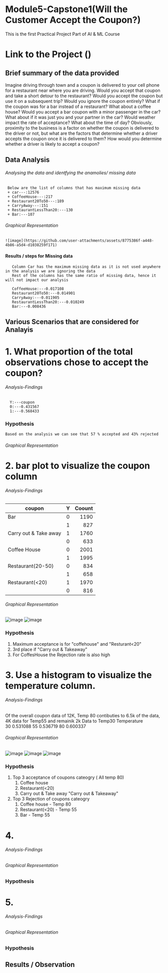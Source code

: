 # Module5-Capstone1(Will the Customer Accept the Coupon?)
This is the first Practical Project Part of AI &amp; ML Course
# Link to the Project ()
## Brief summary of the data provided
  Imagine driving through town and a coupon is delivered to your cell phone for a restaurant near where you are driving. Would you accept that coupon and take a short detour to the restaurant? Would you accept the 
  coupon but use it on a subsequent trip? Would you ignore the coupon entirely? What if the coupon was for a bar instead of a restaurant? What about a coffee house? Would you accept a bar coupon with a minor 
   passenger in the car? What about if it was just you and your partner in the car? Would weather impact the rate of acceptance? What about the time of day?
   Obviously, proximity to the business is a factor on whether the coupon is delivered to the driver or not, but what are the factors that determine whether a driver accepts the coupon once it is delivered to 
   them? How would you determine whether a driver is likely to accept a coupon?
## Data Analysis
   ###### Analysing the data and identfying the anamolies/ missing data 
     Below are the list of columns that has maximum missing data
     + car---:12576
     + CoffeeHouse---:217
     + Restaurant20To50---:189
     + CarryAway---:151
     + RestaurantLessThan20:---130
     + Bar:---107
   ###### Graphical Representation
    ![image](https://github.com/user-attachments/assets/8775386f-a448-4b86-a5d4-d1038259f171)
   #### Results / steps for Missing data
       Column Car has the maximum missing data as it is not used anywhere in the analysis we are ignoring the data
       Rest of the columns has the same ratio of missing data, hence it will not impact our analysis
       
       CoffeeHouse:---0.017108
       Restaurant20To50:---0.014901
       CarryAway:---0.011905
       RestaurantLessThan20:---0.010249
       Bar:---0.008436

## Various Scenarios that are considered for Analayis 
# 1. What proportion of the total observations chose to accept the coupon?
###### Analysis-Findings
        
      Y:---coupon	
      0:---0.431567
      1:---0.568433
### Hypothesis      
    Based on the analysis we can see that 57 % accepted and 43% rejected

###### Graphical Representation
# 2. bar plot to visualize the coupon column
###### Analysis-Findings
  
| coupon        | Y             | Coount  |
| ------------- |:-------------:| -----:|
| Bar           | 0             |  1190 |
|               | 1             |   827 |
| Carry out & Take away | 1      |   1760|
|  |   0     |   633|
|  Coffee House	 | 0      |   2001|
| | 1      |   1995|
| Restaurant(20-50)	 |   0     |   834|
|  	 |1      |   658|
| Restaurant(<20) |   1     |   1970|
|  	 |0      |   816|

###### Graphical Representation
![image](https://github.com/user-attachments/assets/a8ec9a5f-24ba-4950-a884-ebc1b8680e02)
![image](https://github.com/user-attachments/assets/f95ac9a5-b627-4c6a-ab54-d624f40a4a0b)

### Hypothesis 
  1. Maximum acceptance is for "coffehouse" and "Resturant<20"
  2. 3rd place if "Carry out & Takeaway"
  3. For CoffesHouse the Rejection rate is also high 

# 3. Use a histogram to visualize the temperature column.
###### Analysis-Findings
  Of the overall coupon data of 12K, Temp 80 contibuties to 6.5k of the data, 4K data for Temp55 and remainik 2k Data to Temp30
     Temperature	
      30	0.531088
      55	0.536719
      80	0.600337

###### Graphical Representation
![image](https://github.com/user-attachments/assets/1f332d0f-d7f1-400a-846f-8ff63cae3b55)
![image](https://github.com/user-attachments/assets/571bbbdd-930a-47d8-8e3e-ae6d861d1230)
![image](https://github.com/user-attachments/assets/29ff00a9-dad1-4244-b10d-17501ed2af3d)
### Hypothesis 
  1. Top 3 acceptance of coupons cateogry ( All temp 80)
      1. Coffee house
      2. Restaurant(<20)
      3. Carry out & Take away "Carry out & Takeaway"
  2. Top 3 Rejection of coupons cateogry
      1. Coffee house - Temp 80
      2. Restaurant(<20)  - Temp 55
      3. Bar - Temp 55
     
# 4. 
###### Analysis-Findings
###### Graphical Representation
### Hypothesis 
# 5. 
###### Analysis-Findings
###### Graphical Representation
### Hypothesis 

## Results / Observation
